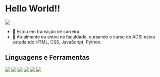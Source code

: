 <h1>Hello World!!</h1>
 
 <img src="https://png.pngtree.com/element_our/20200702/ourlarge/pngtree-cartoon-earth-outline-element-image_2284081.jpg">

- 🔭 Estou em transição de carreira.
- 🌱 Atualmente eu estou na faculdade, cursando o curso de ADS! estou estudando HTML, CSS, JavaScript, Python.

<h2> Linguagens e Ferramentas</h2>
 <div> 
  <img src="https://img.shields.io/badge/HTML-239120?style=for-the-badge&logo=html5&logoColor=white">
   <img src="https://img.shields.io/badge/CSS-239120?&style=for-the-badge&logo=css3&logoColor=white">
     <img src="https://img.shields.io/badge/JavaScript-F7DF1E?style=for-the-badge&logo=javascript&logoColor=black">
      <img src="https://img.shields.io/badge/GitHub-100000?style=for-the-badge&logo=github&logoColor=white">
      <img src="https://img.shields.io/badge/Git-E34F26?style=for-the-badge&logo=git&logoColor=white">
      <img src="https://img.shields.io/badge/Python-14354C?style=for-the-badge&logo=python&logoColor=white">
       
  
  </div>
